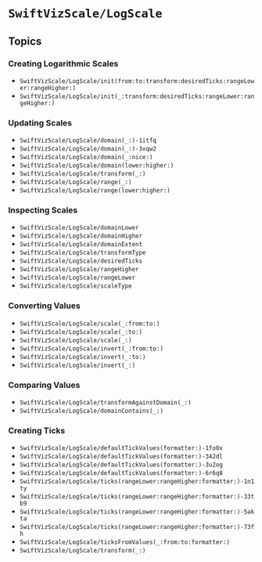# ``SwiftVizScale/LogScale``

## Topics

### Creating Logarithmic Scales

- ``SwiftVizScale/LogScale/init(from:to:transform:desiredTicks:rangeLower:rangeHigher:)``
- ``SwiftVizScale/LogScale/init(_:transform:desiredTicks:rangeLower:rangeHigher:)``

### Updating Scales

- ``SwiftVizScale/LogScale/domain(_:)-1itfq``
- ``SwiftVizScale/LogScale/domain(_:)-3xqw2``
- ``SwiftVizScale/LogScale/domain(_:nice:)``
- ``SwiftVizScale/LogScale/domain(lower:higher:)``
- ``SwiftVizScale/LogScale/transform(_:)``
- ``SwiftVizScale/LogScale/range(_:)``
- ``SwiftVizScale/LogScale/range(lower:higher:)``

### Inspecting Scales

- ``SwiftVizScale/LogScale/domainLower``
- ``SwiftVizScale/LogScale/domainHigher``
- ``SwiftVizScale/LogScale/domainExtent``
- ``SwiftVizScale/LogScale/transformType``
- ``SwiftVizScale/LogScale/desiredTicks``
- ``SwiftVizScale/LogScale/rangeHigher``
- ``SwiftVizScale/LogScale/rangeLower``
- ``SwiftVizScale/LogScale/scaleType``

### Converting Values 

- ``SwiftVizScale/LogScale/scale(_:from:to:)``
- ``SwiftVizScale/LogScale/scale(_:to:)``
- ``SwiftVizScale/LogScale/scale(_:)``
- ``SwiftVizScale/LogScale/invert(_:from:to:)``
- ``SwiftVizScale/LogScale/invert(_:to:)``
- ``SwiftVizScale/LogScale/invert(_:)``

### Comparing Values

- ``SwiftVizScale/LogScale/transformAgainstDomain(_:)``
- ``SwiftVizScale/LogScale/domainContains(_:)``

### Creating Ticks

- ``SwiftVizScale/LogScale/defaultTickValues(formatter:)-1fo0x``
- ``SwiftVizScale/LogScale/defaultTickValues(formatter:)-342dl``
- ``SwiftVizScale/LogScale/defaultTickValues(formatter:)-3u2og``
- ``SwiftVizScale/LogScale/defaultTickValues(formatter:)-6r6q8``
- ``SwiftVizScale/LogScale/ticks(rangeLower:rangeHigher:formatter:)-1n1ty``
- ``SwiftVizScale/LogScale/ticks(rangeLower:rangeHigher:formatter:)-33tb9``
- ``SwiftVizScale/LogScale/ticks(rangeLower:rangeHigher:formatter:)-5akta``
- ``SwiftVizScale/LogScale/ticks(rangeLower:rangeHigher:formatter:)-73fh``
- ``SwiftVizScale/LogScale/ticksFromValues(_:from:to:formatter:)``
- ``SwiftVizScale/LogScale/transform(_:)``
